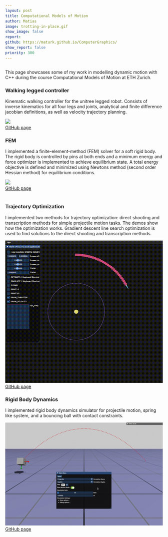 ```yaml
---
layout: post
title: Computational Models of Motion
author: Matias
image: trotting-in-place.gif
show_image: false
report: 
github: https://maturk.github.io/ComputerGraphics/
show_report: false
priority: 300
---
```


<div style="margin-top: 2em"></div>
  <div class="row">
    <p>This page showcases some of my work in modelling dynamic motion with C++ during the course Computational Models of Motion at ETH Zurich.</p>
    <div class="row">
      <h3>Walking legged controller</h3>
      <p>Kinematic walking controller for the unitree legged robot. Consists of inverse kinematics for all four legs and joints, analytical and finite difference jacobian definitions, as well as velocity trajectory planning.</p>
        <div class = 'project-image'>
        <img src="../assets/images/walking_dog.gif" class="">
        </div>
        <a href="https://github.com/maturk/Kinematic_Walking_Legged_Controller">GitHub page</a>
    <br>
    <h3>FEM</h3>
    <p>I implemented a finite-element-method (FEM) solver for a soft rigid body. The rigid body is controlled by pins at both ends and a minimum energy and force optimizer is implemented to achieve equilibrium state. A total energy objective is defined and minimized using Newtons method (second order Hessian method) for equilibrium conditions.</p>
      <div class = 'project-image'>
        <img src="../assets/images/fem.gif" >
      </div>
        <a href="https://github.com/maturk/FEM_Soft_Body_Simulation">GitHub page</a>
    </div>
    <br>
    <h3>Trajectory Optimization</h3>
    <p>I implemented two methods for trajectory optimization: direct shooting and transcription methods for simple projectile motion tasks. The demos show how the optimization works. Gradient descent line search optimization is used to find solutions to the direct shooting and transcription methods.</p>
        <div class = 'project-image'>
          <img src="../assets/images/trajectory.gif" class="">
        </div>
        <a href="https://github.com/maturk/Trajectory_Optimization">GitHub page</a>
    <br>
    <h3>Rigid Body Dynamics</h3>
    <p> I implemented rigid body dynamics simulator for projectile motion, spring like system, and a bouncing ball with contact constraints.</p>
        <div class = 'project-image'>
          <img src="../assets/images/rigid.gif" class="">
        </div>
        <a href="https://github.com/maturk/Rigid_Body_Dynamics">GitHub page</a>
  </div>







